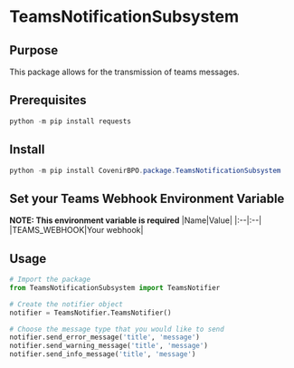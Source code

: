 # TeamsNotificationSubsystem

## Purpose
This package allows for the transmission of teams messages. 

## Prerequisites
```powershell
python -m pip install requests
```

## Install
```powershell
python -m pip install CovenirBPO.package.TeamsNotificationSubsystem
```

## Set your Teams Webhook Environment Variable
**NOTE: This environment variable is required**
|Name|Value|
|:--|:--|
|TEAMS_WEBHOOK|Your webhook|

## Usage
```python
# Import the package
from TeamsNotificationSubsystem import TeamsNotifier

# Create the notifier object
notifier = TeamsNotifier.TeamsNotifier()

# Choose the message type that you would like to send
notifier.send_error_message('title', 'message')
notifier.send_warning_message('title', 'message')
notifier.send_info_message('title', 'message')
```
